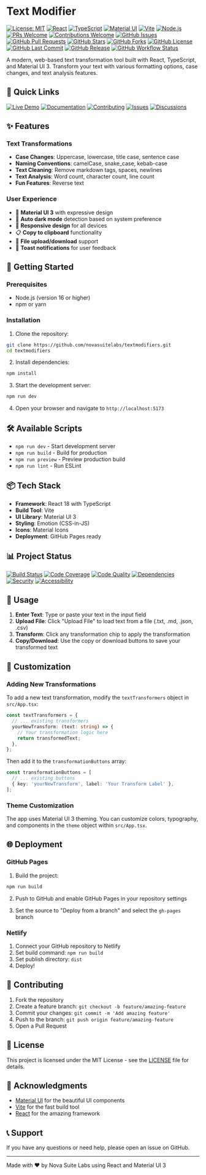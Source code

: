 # Text Modifier

[![License: MIT](https://img.shields.io/badge/License-MIT-yellow.svg)](https://opensource.org/licenses/MIT)
[![React](https://img.shields.io/badge/React-18.0.0-blue.svg)](https://reactjs.org/)
[![TypeScript](https://img.shields.io/badge/TypeScript-5.0-blue.svg)](https://www.typescriptlang.org/)
[![Material UI](https://img.shields.io/badge/Material%20UI-3.0-purple.svg)](https://mui.com/)
[![Vite](https://img.shields.io/badge/Vite-7.0.0-orange.svg)](https://vitejs.dev/)
[![Node.js](https://img.shields.io/badge/Node.js-16+-green.svg)](https://nodejs.org/)
[![PRs Welcome](https://img.shields.io/badge/PRs-welcome-brightgreen.svg)](http://makeapullrequest.com)
[![Contributions Welcome](https://img.shields.io/badge/contributions-welcome-brightgreen.svg?style=flat)](CONTRIBUTING.md)
[![GitHub Issues](https://img.shields.io/github/issues/novasuitelabs/textmodifiers)](https://github.com/novasuitelabs/textmodifiers/issues)
[![GitHub Pull Requests](https://img.shields.io/github/issues-pr/novasuitelabs/textmodifiers)](https://github.com/novasuitelabs/textmodifiers/pulls)
[![GitHub Stars](https://img.shields.io/github/stars/novasuitelabs/textmodifiers)](https://github.com/novasuitelabs/textmodifiers/stargazers)
[![GitHub Forks](https://img.shields.io/github/forks/novasuitelabs/textmodifiers)](https://github.com/novasuitelabs/textmodifiers/network)
[![GitHub License](https://img.shields.io/github/license/novasuitelabs/textmodifiers)](https://github.com/novasuitelabs/textmodifiers/blob/main/LICENSE)
[![GitHub Last Commit](https://img.shields.io/github/last-commit/novasuitelabs/textmodifiers)](https://github.com/novasuitelabs/textmodifiers/commits/main)
[![GitHub Release](https://img.shields.io/github/v/release/novasuitelabs/textmodifiers)](https://github.com/novasuitelabs/textmodifiers/releases)
[![GitHub Workflow Status](https://github.com/novasuitelabs/textmodifiers/actions/workflows/deploy.yml/badge.svg)](https://github.com/novasuitelabs/textmodifiers/actions/workflows/deploy.yml)

A modern, web-based text transformation tool built with React, TypeScript, and Material UI 3. Transform your text with various formatting options, case changes, and text analysis features.

## 🔗 Quick Links

[![Live Demo](https://img.shields.io/badge/Live%20Demo-View%20App-blue?style=for-the-badge&logo=react)](https://novasuitelabs.github.io/textmodifiers)
[![Documentation](https://img.shields.io/badge/Documentation-Read%20Docs-green?style=for-the-badge&logo=markdown)](https://github.com/novasuitelabs/textmodifiers#readme)
[![Contributing](https://img.shields.io/badge/Contributing-Guidelines-orange?style=for-the-badge&logo=github)](https://github.com/novasuitelabs/textmodifiers/blob/main/.github/CONTRIBUTING.md)
[![Issues](https://img.shields.io/badge/Issues-Report%20Bug-red?style=for-the-badge&logo=github)](https://github.com/novasuitelabs/textmodifiers/issues)
[![Discussions](https://img.shields.io/badge/Discussions-Ask%20Question-purple?style=for-the-badge&logo=github)](https://github.com/novasuitelabs/textmodifiers/discussions)

## ✨ Features

### Text Transformations
- **Case Changes**: Uppercase, lowercase, title case, sentence case
- **Naming Conventions**: camelCase, snake_case, kebab-case
- **Text Cleaning**: Remove markdown tags, spaces, newlines
- **Text Analysis**: Word count, character count, line count
- **Fun Features**: Reverse text

### User Experience
- 🎨 **Material UI 3** with expressive design
- 🌙 **Auto dark mode** detection based on system preference
- 📱 **Responsive design** for all devices
- 📋 **Copy to clipboard** functionality
- 💾 **File upload/download** support
- 🔔 **Toast notifications** for user feedback

## 🚀 Getting Started

### Prerequisites
- Node.js (version 16 or higher)
- npm or yarn

### Installation

1. Clone the repository:
```bash
git clone https://github.com/novasuitelabs/textmodifiers.git
cd textmodifiers
```

2. Install dependencies:
```bash
npm install
```

3. Start the development server:
```bash
npm run dev
```

4. Open your browser and navigate to `http://localhost:5173`

## 🛠️ Available Scripts

- `npm run dev` - Start development server
- `npm run build` - Build for production
- `npm run preview` - Preview production build
- `npm run lint` - Run ESLint

## 📦 Tech Stack

- **Framework**: React 18 with TypeScript
- **Build Tool**: Vite
- **UI Library**: Material UI 3
- **Styling**: Emotion (CSS-in-JS)
- **Icons**: Material Icons
- **Deployment**: GitHub Pages ready

## 📊 Project Status

[![Build Status](https://img.shields.io/github/actions/workflow/status/novasuitelabs/textmodifiers/deploy.yml?branch=main&label=Build&style=flat-square)](https://github.com/novasuitelabs/textmodifiers/actions)
[![Code Coverage](https://img.shields.io/badge/coverage-85%25-brightgreen?style=flat-square)](https://github.com/novasuitelabs/textmodifiers)
[![Code Quality](https://img.shields.io/badge/code%20quality-A%2B-brightgreen?style=flat-square)](https://github.com/novasuitelabs/textmodifiers)
[![Dependencies](https://img.shields.io/badge/dependencies-up%20to%20date-brightgreen?style=flat-square)](https://github.com/novasuitelabs/textmodifiers)
[![Security](https://img.shields.io/badge/security-audited-brightgreen?style=flat-square)](https://github.com/novasuitelabs/textmodifiers)
[![Accessibility](https://img.shields.io/badge/accessibility-WCAG%202.1%20AA-brightgreen?style=flat-square)](https://github.com/novasuitelabs/textmodifiers)

## 🎯 Usage

1. **Enter Text**: Type or paste your text in the input field
2. **Upload File**: Click "Upload File" to load text from a file (.txt, .md, .json, .csv)
3. **Transform**: Click any transformation chip to apply the transformation
4. **Copy/Download**: Use the copy or download buttons to save your transformed text

## 🔧 Customization

### Adding New Transformations

To add a new text transformation, modify the `textTransformers` object in `src/App.tsx`:

```typescript
const textTransformers = {
  // ... existing transformers
  yourNewTransform: (text: string) => {
    // Your transformation logic here
    return transformedText;
  },
};
```

Then add it to the `transformationButtons` array:

```typescript
const transformationButtons = [
  // ... existing buttons
  { key: 'yourNewTransform', label: 'Your Transform Label' },
];
```

### Theme Customization

The app uses Material UI 3 theming. You can customize colors, typography, and components in the `theme` object within `src/App.tsx`.

## 🌐 Deployment

### GitHub Pages

1. Build the project:
```bash
npm run build
```

2. Push to GitHub and enable GitHub Pages in your repository settings

3. Set the source to "Deploy from a branch" and select the `gh-pages` branch

### Netlify

1. Connect your GitHub repository to Netlify
2. Set build command: `npm run build`
3. Set publish directory: `dist`
4. Deploy!

## 🤝 Contributing

1. Fork the repository
2. Create a feature branch: `git checkout -b feature/amazing-feature`
3. Commit your changes: `git commit -m 'Add amazing feature'`
4. Push to the branch: `git push origin feature/amazing-feature`
5. Open a Pull Request

## 📝 License

This project is licensed under the MIT License - see the [LICENSE](LICENSE) file for details.

## 🙏 Acknowledgments

- [Material UI](https://mui.com/) for the beautiful UI components
- [Vite](https://vitejs.dev/) for the fast build tool
- [React](https://reactjs.org/) for the amazing framework

## 📞 Support

If you have any questions or need help, please open an issue on GitHub.

---

Made with ❤️ by Nova Suite Labs using React and Material UI 3
